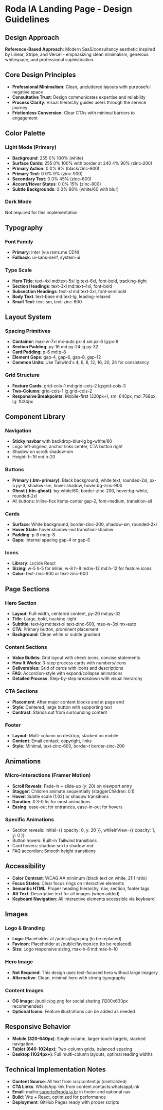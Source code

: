 # Roda IA Landing Page - Design Guidelines

## Design Approach
**Reference-Based Approach**: Modern SaaS/consultancy aesthetic inspired by Linear, Stripe, and Vercel - emphasizing clean minimalism, generous whitespace, and professional sophistication.

## Core Design Principles
- **Professional Minimalism**: Clean, uncluttered layouts with purposeful negative space
- **Consultative Trust**: Design communicates expertise and reliability
- **Process Clarity**: Visual hierarchy guides users through the service journey
- **Frictionless Conversion**: Clear CTAs with minimal barriers to engagement

## Color Palette

### Light Mode (Primary)
- **Background**: 255 0% 100% (white)
- **Surface Cards**: 255 0% 100% with border at 240 4% 90% (zinc-200)
- **Primary Action**: 0 0% 9% (black/zinc-900)
- **Primary Text**: 0 0% 9% (zinc-900)
- **Secondary Text**: 0 0% 45% (zinc-600)
- **Accent/Hover States**: 0 0% 15% (zinc-800)
- **Subtle Backgrounds**: 0 0% 98% (white/60 with blur)

### Dark Mode
Not required for this implementation

## Typography

### Font Family
- **Primary**: Inter (via rsms.me CDN)
- **Fallback**: ui-sans-serif, system-ui

### Type Scale
- **Hero Title**: text-4xl md:text-5xl lg:text-6xl, font-bold, tracking-tight
- **Section Headings**: text-3xl md:text-4xl, font-bold
- **Subsection Headings**: text-xl md:text-2xl, font-semibold
- **Body Text**: text-base md:text-lg, leading-relaxed
- **Small Text**: text-sm, text-zinc-600

## Layout System

### Spacing Primitives
- **Container**: max-w-7xl mx-auto px-4 sm:px-6 lg:px-8
- **Section Padding**: py-16 md:py-24 lg:py-32
- **Card Padding**: p-6 md:p-8
- **Element Gaps**: gap-4, gap-6, gap-8, gap-12
- **Common Units**: Use Tailwind's 4, 6, 8, 12, 16, 20, 24 for consistency

### Grid Structure
- **Feature Cards**: grid-cols-1 md:grid-cols-2 lg:grid-cols-3
- **Two-Column**: grid-cols-1 lg:grid-cols-2
- **Responsive Breakpoints**: Mobile-first (320px+), sm: 640px, md: 768px, lg: 1024px

## Component Library

### Navigation
- **Sticky navbar** with backdrop-blur-lg bg-white/80
- Logo left-aligned, anchor links center, CTA button right
- Shadow on scroll: shadow-sm
- Height: h-16 md:h-20

### Buttons
- **Primary (.btn-primary)**: Black background, white text, rounded-2xl, px-5 py-3, shadow-sm, hover:shadow, hover:bg-zinc-900
- **Ghost (.btn-ghost)**: bg-white/60, border-zinc-200, hover:bg-white, rounded-2xl
- All buttons: inline-flex items-center gap-2, font-medium, transition-all

### Cards
- **Surface**: White background, border-zinc-200, shadow-sm, rounded-2xl
- **Hover State**: hover:shadow-md transition-shadow
- **Padding**: p-6 md:p-8
- **Gaps**: Internal spacing gap-4 or gap-6

### Icons
- **Library**: Lucide React
- **Sizing**: w-5 h-5 for inline, w-8 h-8 md:w-12 md:h-12 for feature icons
- **Color**: text-zinc-900 or text-zinc-600

## Page Sections

### Hero Section
- **Layout**: Full-width, centered content, py-20 md:py-32
- **Title**: Large, bold, tracking-tight
- **Subtitle**: text-lg md:text-xl text-zinc-600, max-w-3xl mx-auto
- **CTA**: Primary button, prominent placement
- **Background**: Clean white or subtle gradient

### Content Sections
- **Value Bullets**: Grid layout with check icons, concise statements
- **How It Works**: 3-step process cards with numbers/icons
- **Deliverables**: Grid of cards with icons and descriptions
- **FAQ**: Accordion-style with expand/collapse animations
- **Detailed Process**: Step-by-step breakdown with visual hierarchy

### CTA Sections
- **Placement**: After major content blocks and at page end
- **Style**: Centered, large button with supporting text
- **Contrast**: Stands out from surrounding content

### Footer
- **Layout**: Multi-column on desktop, stacked on mobile
- **Content**: Email contact, copyright, links
- **Style**: Minimal, text-zinc-600, border-t border-zinc-200

## Animations

### Micro-interactions (Framer Motion)
- **Scroll Reveals**: Fade-in + slide-up (y: 20) on viewport entry
- **Stagger**: Children animate sequentially (staggerChildren: 0.1)
- **Hover**: Subtle scale (1.02) or shadow transitions
- **Duration**: 0.3-0.5s for most animations
- **Easing**: ease-out for entrances, ease-in-out for hovers

### Specific Animations
- Section reveals: initial={{ opacity: 0, y: 20 }}, whileInView={{ opacity: 1, y: 0 }}
- Button hovers: Built-in Tailwind transitions
- Card hovers: shadow-sm to shadow-md
- FAQ accordion: Smooth height transitions

## Accessibility
- **Color Contrast**: WCAG AA minimum (black text on white, 21:1 ratio)
- **Focus States**: Clear focus rings on interactive elements
- **Semantic HTML**: Proper heading hierarchy, nav, section, footer tags
- **Alt Text**: Descriptive text for all images (when added)
- **Keyboard Navigation**: All interactive elements accessible via keyboard

## Images

### Logo & Branding
- **Logo**: Placeholder at /public/logo.png (to be replaced)
- **Favicon**: Placeholder at /public/favicon.ico (to be replaced)
- **Size**: Logo responsive sizing, max-h-8 md:max-h-10

### Hero Image
- **Not Required**: This design uses text-focused hero without large imagery
- **Alternative**: Clean, minimal hero with strong typography

### Content Images
- **OG Image**: /public/og.png for social sharing (1200x630px recommended)
- **Optional Icons**: Feature illustrations can be added as needed

## Responsive Behavior
- **Mobile (320-640px)**: Single column, larger touch targets, stacked navigation
- **Tablet (640-1024px)**: Two-column grids, balanced spacing
- **Desktop (1024px+)**: Full multi-column layouts, optimal reading widths

## Technical Implementation Notes
- **Content Source**: All text from src/content.js (centralized)
- **CTA Links**: WhatsApp link from content.contacts.whatsappLink
- **Email**: mailto:suporte@roda.ia.br in footer and optional nav
- **Build**: Vite + React, optimized for performance
- **Deployment**: GitHub Pages ready with proper scripts